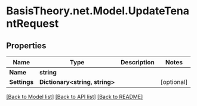 # BasisTheory.net.Model.UpdateTenantRequest

## Properties

Name | Type | Description | Notes
------------ | ------------- | ------------- | -------------
**Name** | **string** |  | 
**Settings** | **Dictionary&lt;string, string&gt;** |  | [optional] 

[[Back to Model list]](../README.md#documentation-for-models) [[Back to API list]](../README.md#documentation-for-api-endpoints) [[Back to README]](../README.md)

